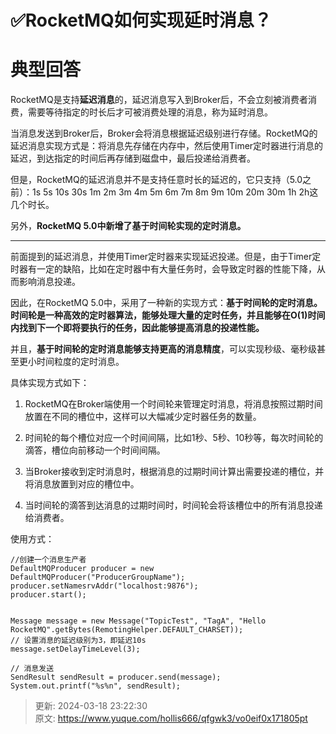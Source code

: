 # ✅RocketMQ如何实现延时消息？

# 典型回答


RocketMQ是支持**延迟消息**的，延迟消息写入到Broker后，不会立刻被消费者消费，需要等待指定的时长后才可被消费处理的消息，称为延时消息。



当消息发送到Broker后，Broker会将消息根据延迟级别进行存储。RocketMQ的延迟消息实现方式是：将消息先存储在内存中，然后使用Timer定时器进行消息的延迟，到达指定的时间后再存储到磁盘中，最后投递给消费者。



但是，RocketMQ的延迟消息并不是支持任意时长的延迟的，它只支持（5.0之前）：1s 5s 10s 30s 1m 2m 3m 4m 5m 6m 7m 8m 9m 10m 20m 30m 1h 2h这几个时长。



另外，**RocketMQ 5.0中新增了基于时间轮实现的定时消息。**

****

前面提到的延迟消息，并使用Timer定时器来实现延迟投递。但是，由于Timer定时器有一定的缺陷，比如在定时器中有大量任务时，会导致定时器的性能下降，从而影响消息投递。



因此，在RocketMQ 5.0中，采用了一种新的实现方式：**基于时间轮的定时消息。时间轮是一种高效的定时器算法，能够处理大量的定时任务，并且能够在O(1)时间内找到下一个即将要执行的任务，因此能够提高消息的投递性能。**



并且，**基于时间轮的定时消息能够支持更高的消息精度**，可以实现秒级、毫秒级甚至更小时间粒度的定时消息。



具体实现方式如下：

1. RocketMQ在Broker端使用一个时间轮来管理定时消息，将消息按照过期时间放置在不同的槽位中，这样可以大幅减少定时器任务的数量。



2. 时间轮的每个槽位对应一个时间间隔，比如1秒、5秒、10秒等，每次时间轮的滴答，槽位向前移动一个时间间隔。



3. 当Broker接收到定时消息时，根据消息的过期时间计算出需要投递的槽位，并将消息放置到对应的槽位中。



4. 当时间轮的滴答到达消息的过期时间时，时间轮会将该槽位中的所有消息投递给消费者。



使用方式：



```plain
//创建一个消息生产者
DefaultMQProducer producer = new DefaultMQProducer("ProducerGroupName");
producer.setNamesrvAddr("localhost:9876");
producer.start();


Message message = new Message("TopicTest", "TagA", "Hello RocketMQ".getBytes(RemotingHelper.DEFAULT_CHARSET));
// 设置消息的延迟级别为3，即延迟10s
message.setDelayTimeLevel(3);

// 消息发送
SendResult sendResult = producer.send(message);
System.out.printf("%s%n", sendResult);
```



> 更新: 2024-03-18 23:22:30  
> 原文: <https://www.yuque.com/hollis666/qfgwk3/vo0eif0x171805pt>